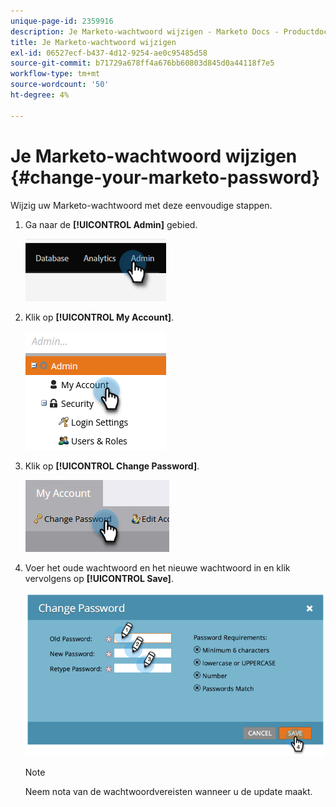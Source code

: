 ```yaml
---
unique-page-id: 2359916
description: Je Marketo-wachtwoord wijzigen - Marketo Docs - Productdocumentatie
title: Je Marketo-wachtwoord wijzigen
exl-id: 06527ecf-b437-4d12-9254-ae0c95485d58
source-git-commit: b71729a678ff4a676bb60803d845d0a44118f7e5
workflow-type: tm+mt
source-wordcount: '50'
ht-degree: 4%

---
```


# Je Marketo-wachtwoord wijzigen {#change-your-marketo-password}

Wijzig uw Marketo-wachtwoord met deze eenvoudige stappen.

1. Ga naar de **[!UICONTROL Admin]** gebied.

   ![](assets/change-your-marketo-password-1.png)

1. Klik op **[!UICONTROL My Account]**.

   ![](assets/change-your-marketo-password-2.png)

1. Klik op **[!UICONTROL Change Password]**.

   ![](assets/change-your-marketo-password-3.png)

1. Voer het oude wachtwoord en het nieuwe wachtwoord in en klik vervolgens op **[!UICONTROL Save]**.

   ![](assets/change-your-marketo-password-4.png)

   >[!NOTE]
   >
   >Neem nota van de wachtwoordvereisten wanneer u de update maakt.
